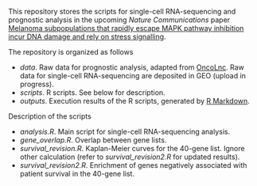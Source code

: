This repository stores the scripts for single-cell RNA-sequencing and prognostic analysis in the upcoming *Nature Communications* paper [Melanoma subpopulations that rapidly escape MAPK pathway inhibition incur DNA damage and rely on stress signalling](<https://www.biorxiv.org/content/10.1101/2020.03.15.992982v1>). 

The repository is organized as follows
* *data*. Raw data for prognostic analysis, adapted from [OncoLnc](<https://github.com/OmnesRes/onco_lnc>). Raw data for single-cell RNA-sequencing are deposited in GEO (upload in progress).
* *scripts*. R scripts. See below for description.
* *outputs*. Execution results of the R scripts, generated by [R Markdown](<https://rmarkdown.rstudio.com/>).

Description of the scripts
* *analysis.R*. Main script for single-cell RNA-sequencing analysis.
* *gene_overlap.R*. Overlap between gene lists.
* *survival_revision.R*. Kaplan-Meier curves for the 40-gene list. Ignore other calculation (refer to *survival_revision2.R* for updated results).
* *survival_revision2.R*. Enrichment of genes negatively associated with patient survival in the 40-gene list.
